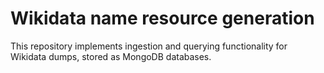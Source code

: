 # Wikidata name resource generation

This repository implements ingestion and querying functionality for Wikidata dumps, stored as MongoDB databases.
